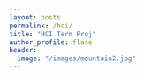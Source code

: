 ```yaml
---
layout: posts
permalink: /hci/
title: "HCI Term Proj"
author_profile: flase
header: 
  image: "/images/mountain2.jpg"
---
```

